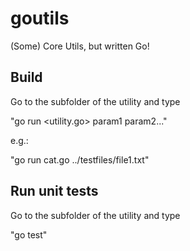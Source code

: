 # goutils
(Some) Core Utils, but written Go!

## Build

Go to the subfolder of the utility and type

"go run <utility.go> param1 param2..."

e.g.:

"go run cat.go ../testfiles/file1.txt"


## Run unit tests 

Go to the subfolder of the utility and type

"go test"